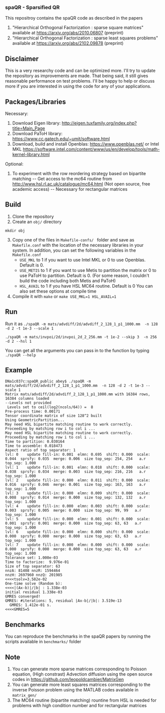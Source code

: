 ### spaQR - Sparsified QR

This repositroy contains the spaQR code as described in the papers

1. "Hierarchical Orthogonal Factorization : sparse square matrices" available at https://arxiv.org/abs/2010.06807 (preprint)
2. "Hierarchical Orthogonal Factorization : sparse least squares problems" available at https://arxiv.org/abs/2102.09878 (preprint)

## Disclaimer

This is a very researchy code and can be optimized more. I'll try to update the repository as improvements are made. That being said, it still gives reasonable performance on test problems. I'll be happy to help or discuss more if you are interested in using the code for any of your applications. 

## Packages/Libraries
Necessary:

1. Download Eigen library: http://eigen.tuxfamily.org/index.php?title=Main_Page
2. Download PaToH library: https://www.cc.gatech.edu/~umit/software.html
3. Download, build and install Openblas: https://www.openblas.net/ or Intel MKL https://software.intel.com/content/www/us/en/develop/tools/math-kernel-library.html

Optional:

1. To experiment with the row reordering strategy based on bipartite matching -- Get access to the mc64 routine from http://www.hsl.rl.ac.uk/catalogue/mc64.html (Not open source, free academic access) -- Necessary for rectangular matrices

## Build

1. Clone the repository
2. Create an ```obj/``` directory

  ``` mkdir obj ```

3. Copy one of the files in ```Makefile-confs/ ``` folder and save as ```Makefile.conf``` with the location of the necessary libraries in your system. In addition, you can set the following variables in the ```Makefile.conf```
   - ```USE_MKL``` to 1 if you want to use Intel MKL or 0 to use Openblas. Default is 0.
   - ```USE_METIS``` to 1 if you want to use Metis to partition the matrix or 0 to use PaToH to partition. Default is 0. (For some reason, I couldn't build the code including both Metis and PaToH)
   - ```HSL_AVAIL``` to 1 if you have HSL MC64 routine. Default is 0
You can also set these options at compile time
4. Compile it with ``` make ``` or ```make USE_MKL=1 HSL_AVAIL=1```

## Run

Run it as
```./spaQR -m mats/advdiff/2d/advdiff_2_128_1_p1_1000.mm  -n 128 -d 2 -t 1e-3 --scale 1```

```./spaQR -m mats/invpoi/2d/invpoi_2d_2_256.mm -t 1e-2 --skip 3  -n 256 -d 2 --hsl 1```

You can get all the arguments you can pass in to the function by typing ```./spaQR --help```

## Example

```
DNa1c037c:spaQR_public abey$ ./spaQR -m mats/advdiff/2d/advdiff_2_128_1_p1_1000.mm  -n 128 -d 2 -t 1e-3 --scale 1
Matrix mats/advdiff/2d/advdiff_2_128_1_p1_1000.mm with 16384 rows,  16384 columns loaded
--Levels not provided
 Levels set to ceil(log2(ncols/64)) =  8
Pre-process time: 0.00171
Tensor coordinate matrix of size 128^2 built
Using GeometricPartition... 
May need HSL bipartite matching routine to work correctly.
Proceeding by matching row i to col i ...
May need HSL bipartite matching routine to work correctly.
Proceeding by matching row i to col i ...
Time to partition: 0.030164
Time to assemble: 0.018473
Aspect ratio of top separator: 1
lvl: 0    update fill-in: 0.001  elmn: 0.695  shift: 0.000  scale: 0.044  sprsfy: 0.035  merge: 0.006  size top_sep: 254, 254   a.r top_sep: 1.000
lvl: 1    update fill-in: 0.001  elmn: 0.018  shift: 0.000  scale: 0.038  sprsfy: 0.034  merge: 0.003  size top_sep: 216, 216   a.r top_sep: 1.000
lvl: 2    update fill-in: 0.000  elmn: 0.011  shift: 0.000  scale: 0.016  sprsfy: 0.046  merge: 0.001  size top_sep: 163, 163   a.r top_sep: 1.000
lvl: 3    update fill-in: 0.000  elmn: 0.009  shift: 0.000  scale: 0.008  sprsfy: 0.014  merge: 0.000  size top_sep: 132, 132   a.r top_sep: 1.000
lvl: 4    update fill-in: 0.000  elmn: 0.003  shift: 0.000  scale: 0.003  sprsfy: 0.005  merge: 0.000  size top_sep: 99, 99   a.r top_sep: 1.000
lvl: 5    update fill-in: 0.000  elmn: 0.001  shift: 0.000  scale: 0.001  sprsfy: 0.001  merge: 0.000  size top_sep: 63, 63   a.r top_sep: 1.000
lvl: 6    update fill-in: 0.000  elmn: 0.000  shift: 0.000  scale: 0.000  sprsfy: 0.000  merge: 0.000  size top_sep: 63, 63   a.r top_sep: 1.000
lvl: 7    update fill-in: 0.000  elmn: 0.000  shift: 0.000  scale: 0.000  sprsfy: 0.000  merge: 0.000  size top_sep: 63, 63   a.r top_sep: 1.000
Tolerance set: 1.000e-03
Time to factorize:  9.976e-01
Size of top separator: 63
nnzA: 81408 nnzR: 1594464
nnzH: 2697960 nnzQ: 201985
<<<<tsolv=3.582e-02
One-time solve (Random b):
<<<<|(Ax-b)|/|b| : 1.338e-03
initial residual 1.338e-03
GMRES converged!
GMRES: #iterations: 5, residual |Ax-b|/|b|: 3.519e-13
  GMRES: 1.412e-01 s.
<<<<GMRES=5
```

## Benchmarks

You can reproduce the benchmarks in the spaQR papers by running the scripts available in ```benchmarks/``` folder


## Note

1. You can generate more sparse matrices corresponding to Poisson equation, (High constrast) Advection diffusion using the open source codes in https://github.com/leopoldcambier/MatrixGen
2. You can generate more least squares matrices corresponding to the inverse Poisson problem using the MATLAB codes available in ```matrix_gen/```
3. The MC64 routine (bipartite matching) rountine from HSL is needed for problems with high condition number and for rectangular matrices 
